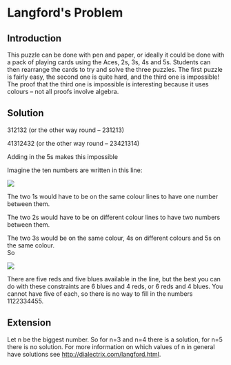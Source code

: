 # Langford's Problem

## Introduction

This puzzle can be done with pen and paper, or ideally it could be done with a pack of playing cards using the Aces, 2s, 3s, 4s and 5s. Students can then rearrange the cards to try and solve the three puzzles. The first puzzle is fairly easy, the second one is quite hard, and the third one is impossible! The proof that the third one is impossible is interesting because it uses colours – not all proofs involve algebra.

## Solution

312132  (or the other way round – 231213)  

41312432 (or the other way round – 23421314)  

Adding in the 5s makes this impossible   

Imagine the ten numbers are written in this line:

![](https://github.com/supportingami/sami-maths-club/blob/master/maths-club-pack/images/langford's-problem-1.png?raw=true)  

The two 1s would have to be on the same colour lines to have one number between them.   

The two 2s would have to be on different colour lines to have two numbers between them.  

The two 3s would be on the same colour, 4s on different colours and 5s on the same colour.  
So

![](https://github.com/supportingami/sami-maths-club/blob/master/maths-club-pack/images/langford's-problem-2.png?raw=true)  

There are five reds and five blues available in the line, but the best you can do with these constraints are 6 blues and 4 reds, or 6 reds and 4 blues. You cannot have five of each, so there is no way to fill in the numbers 1122334455.

## Extension

Let n be the biggest number. So for n=3 and n=4 there is a solution, for n=5 there is no solution. For more information on which values of n in general have solutions see http://dialectrix.com/langford.html.